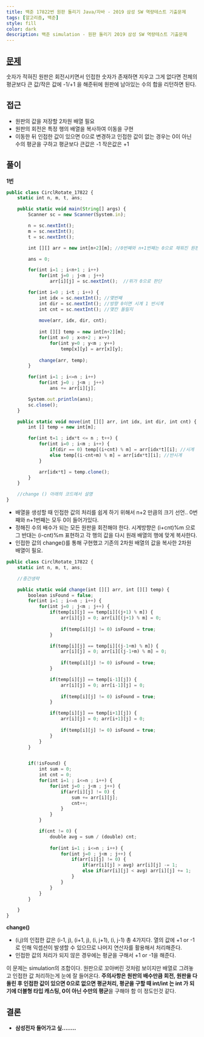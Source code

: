 ```yaml
---
title: 백준 17822번 원판 돌리기 Java/자바 - 2019 삼성 SW 역량테스트 기출문제
tags: [알고리즘, 백준]
style: fill
color: dark
description: 백준 simulation - 원판 돌리기 2019 삼성 SW 역량테스트 기출문제
---
```


## [문제](https://www.acmicpc.net/problem/17822)
숫자가 적혀진 원판은 회전시키면서 인접한 숫자가 존재하면 지우고 그게 없다면 전체의 평균보다 큰 값/작은 값에 -1/+1 을 해준뒤에 원판에 남아있는 수의 합을 리턴하면 된다.

## 접근
- 원판의 값을 저장할 2차원 배열 필요
- 원판의 회전은 특정 행의 배열을 복사하여 이동을 구현
- 이동한 뒤 인접한 값이 있으면 0으로 변경하고 인접한 값이 없는 경우는 0이 아닌 수의 평균을 구하고 평균보다 큰값은 -1 작은값은 +1

## 풀이
**1번**
```javascript
public class CirclRotate_17822 {
	static int n, m, t, ans;

	public static void main(String[] args) {
		Scanner sc = new Scanner(System.in);

		n = sc.nextInt();
		m = sc.nextInt();
		t = sc.nextInt();

		int [][] arr = new int[n+2][m]; //0번째와 n+1번째는 0으로 채워진 원판

		ans = 0;

		for(int i=1 ; i<n+1 ; i++)
			for(int j=0 ; j<m ; j++)
				arr[i][j] = sc.nextInt();  //위가 0으로 판단			

		for(int i=0 ; i<t ; i++) {
			int idx = sc.nextInt(); //몇번째
			int dir = sc.nextInt(); //방향 0이면 시계 1 반시계
			int cnt = sc.nextInt(); //몇칸 돌릴지
			
			move(arr, idx, dir, cnt);
			
			int [][] temp = new int[n+2][m];
			for(int x=0 ; x<n+2 ; x++) 
				for(int y=0 ; y<m ; y++) 
					temp[x][y] = arr[x][y];
			
			change(arr, temp);			
		}

		for(int i=1 ; i<=n ; i++)
			for(int j=0 ; j<m ; j++) 
				ans += arr[i][j];

		System.out.println(ans);
		sc.close();
	}

	public static void move(int [][] arr, int idx, int dir, int cnt) {
		int [] temp = new int[m];

		for(int t=1 ; idx*t <= n ; t++) {			
			for(int i=0 ; i<m ; i++) {
				if(dir == 0) temp[(i+cnt) % m] = arr[idx*t][i]; //시계
				else temp[(i-cnt+m) % m] = arr[idx*t][i]; //반시계
			}

			arr[idx*t] = temp.clone();
		}
	}

	//change () 아래의 코드에서 설명
}
```

- 배열을 생성할 때 인접한 값의 처리를 쉽게 하기 위해서 n+2 만큼의 크기 선언.. 0번째와 n+1번째는 모두 0이 들어가있다.
- 정해진 수의 배수가 되는 모든 원판을 회전해야 한다. 시계방향은 (i+cnt)%m 으로 그 반대는 (i-cnt)%m 표현하고 각 행의 값을 다시 원래 배열의 행에 맞게 복사한다.
- 인접한 값의 change()를 통해 구현했고 기존의 2차원 배열의 값을 복사한 2차원 배열이 필요.


```javascript
public class CirclRotate_17822 {
	static int n, m, t, ans;

	//중간생략

	public static void change(int [][] arr, int [][] temp) {
		boolean isFound = false;
		for(int i=1 ; i<=n ; i++) {			
			for(int j=0 ; j<m ; j++) {
				if(temp[i][j] == temp[i][(j+1) % m]) {              
					arr[i][j] = 0; arr[i][(j+1) % m] = 0;
					
					if(temp[i][j] != 0) isFound = true;
				}

				if(temp[i][j] == temp[i][(j-1+m) % m]) {
					arr[i][j] = 0; arr[i][(j-1+m) % m] = 0;
					
					if(temp[i][j] != 0) isFound = true;
				}

				if(temp[i][j] == temp[i-1][j]) {
					arr[i][j] = 0; arr[i-1][j] = 0;
					
					if(temp[i][j] != 0) isFound = true;
				}

				if(temp[i][j] == temp[i+1][j]) {
					arr[i][j] = 0; arr[i+1][j] = 0;
					
					if(temp[i][j] != 0) isFound = true;
				}
			}			
		}


		if(!isFound) {
			int sum = 0;
			int cnt = 0;
			for(int i=1 ; i<=n ; i++) {			
				for(int j=0 ; j<m ; j++) {
					if(arr[i][j] != 0) {
						sum += arr[i][j];
						cnt++;
					}
				}
			}

			if(cnt != 0) {
				double avg = sum / (double) cnt;
				
				for(int i=1 ; i<=n ; i++) {
					for(int j=0 ; j<m ; j++) {
						if(arr[i][j] != 0) {
							if(arr[i][j] > avg) arr[i][j] -= 1;
							else if(arr[i][j] < avg) arr[i][j] += 1;
						}
					}
				}
			}
		}

	}
}
```

**change()**
- (i,j)의 인접한 값은 (i-1, j), (i+1, j), (i, j+1), (i, j-1) 총 4가지다. 열의 값에 +1 or -1로 인해 익셉션이 발생할 수 있으므로 나머지 연산자를 활용해서 처리해준다.
- 인접한 값의 처리가 되지 않은 경우에는 평균을 구해서 +1 or -1을 해준다.

이 문제는 simulation의 조합이다. 원판으로 꼬아버린 것처럼 보이지만 배열로 그려놓고 인접한 값 처리하는게 눈에 잘 들어온다. **주의사항은 원판의 배수만큼 회전, 원판을 다 돌린 후 인접한 값이 있으면 0으로 없으면 평균처리, 평균을 구할 때 int/int 는 int 가 되기에 더블형 타입 캐스팅, 0이 아닌 수만의 평균**을 구해야 함 이 정도인것 같다.

## 결론
- **삼성전자 들어가고 싶........**